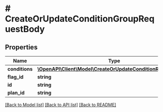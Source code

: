 # # CreateOrUpdateConditionGroupRequestBody

## Properties

Name | Type | Description | Notes
------------ | ------------- | ------------- | -------------
**conditions** | [**\OpenAPI\Client\Model\CreateOrUpdateConditionRequestBody[]**](CreateOrUpdateConditionRequestBody.md) |  |
**flag_id** | **string** |  | [optional]
**id** | **string** |  | [optional]
**plan_id** | **string** |  | [optional]

[[Back to Model list]](../../README.md#models) [[Back to API list]](../../README.md#endpoints) [[Back to README]](../../README.md)
